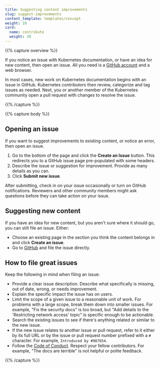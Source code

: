 ```yaml
---
title: Suggesting content improvements
slug: suggest-improvements
content_template: templates/concept
weight: 10
card:
  name: contribute
  weight: 20
---
```


{{% capture overview %}}

If you notice an issue with Kubernetes documentation, or have an idea for new
content, then open an issue. All you need is a
[GitHub account](https://github.com/join) and a web browser.

In most cases, new work on Kubernetes documentation begins with an issue in
GitHub. Kubernetes contributors then review, categorize and tag issues as
needed. Next, you or another member of the Kubernetes community open a pull
request with changes to resolve the issue.

{{% /capture %}}

{{% capture body %}}

## Opening an issue

If you want to suggest improvements to existing content, or notice an error,
then open an issue.

1. Go to the bottom of the page and click the **Create an Issue** button. This
   redirects you to a GitHub issue page pre-populated with some headers.
2. Describe the issue or suggestion for improvement. Provide as many details as
   you can.
3. Click **Submit new issue**.

After submitting, check in on your issue occasionally or turn on GitHub
notifications. Reviewers and other community members might ask questions before
they can take action on your issue.

## Suggesting new content

If you have an idea for new content, but you aren't sure where it should go, you
can still file an issue. Either:

- Choose an existing page in the section you think the content belongs in and
  click **Create an issue**.
- Go to [GitHub](https://github.com/kubernetes/website/issues/new/) and file the
  issue directly.

## How to file great issues

Keep the following in mind when filing an issue:

- Provide a clear issue description. Describe what specifically is missing, out
  of date, wrong, or needs improvement.
- Explain the specific impact the issue has on users.
- Limit the scope of a given issue to a reasonable unit of work. For problems
  with a large scope, break them down into smaller issues. For example, "Fix the
  security docs" is too broad, but "Add details to the 'Restricting network
  access' topic" is specific enough to be actionable.
- Search the existing issues to see if there's anything related or similar to
  the new issue.
- If the new issue relates to another issue or pull request, refer to it either
  by its full URL or by the issue or pull request number prefixed with a `#`
  character. For example, `Introduced by #987654`.
- Follow the [Code of Conduct](/community/code-of-conduct/). Respect your fellow
  contributors. For example, "The docs are terrible" is not helpful or polite
  feedback.

{{% /capture %}}
